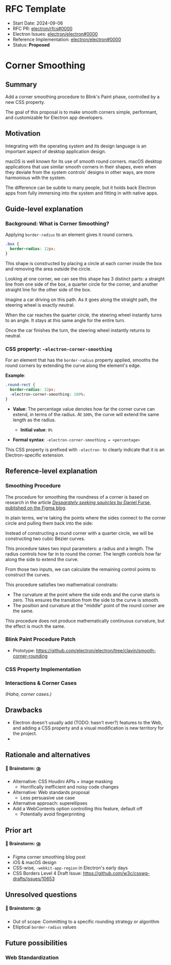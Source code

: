 # RFC Template

- Start Date: 2024-09-06
- RFC PR: [electron/rfcs#0000](https://github.com/electron/rfcs/pull/0000)
- Electron Issues: [electron/electron#0000](https://github.com/electron/electron/issue/0000)
- Reference Implementation: [electron/electron#0000](https://github.com/electron/electron/pull/0000)
- Status: **Proposed**

# Corner Smoothing

## Summary

<!-- TODO: SVG image with regular and smooth rounded corners, as well as overlapping outlines between them. -->

Add a corner smoothing procedure to Blink's Paint phase, controlled by a new CSS property.

The goal of this proposal is to make smooth corners simple, performant, and customizable for Electron app developers.

## Motivation

Integrating with the operating system and its design language is an important aspect of desktop application design.

macOS is well known for its use of smooth round corners. macOS desktop applications that use similar smooth corners in their shapes, even when they deviate from the system controls' designs in other ways, are more harmonious with the system.

The difference can be subtle to many people, but it holds back Electron apps from fully immersing into the system and fitting in with native apps.

<!-- TODO: example image of same Electron app with and without corner smoothing. -->

## Guide-level explanation

### Background: What is Corner Smoothing?

<!-- TODO: remove this section -->

Applying `border-radius` to an element gives it round corners.

```css
.box {
  border-radius: 12px;
}
```
<!-- TODO: example SVG image for above CSS -->

This shape is constructed by placing a circle at each corner inside the box and removing the area outside the circle.

<!-- TODO: example SVG image of a box corner with a circle inside it -->

Looking at one corner, we can see this shape has 3 distinct parts: a straight line from one side of the box, a quarter circle for the corner, and another straight line for the other side of the box.

<!-- TODO: exampel SVG image of the path of a simple rounded corner's 3 parts in different colors -->

Imagine a car driving on this path. As it goes along the straight path, the steering wheel is exactly neutral.

<!-- TODO: example SVG image of a car going along the straight path and a steering wheel illustration perfectly neutral -->

When the car reaches the quarter circle, the steering wheel instantly turns to an angle. It stays at this same angle for the entire turn.

<!-- TODO: example SVG image of a car going along the quarter circle path and a steering wheel illustration at a slight angle -->

Once the car finishes the turn, the steering wheel instantly returns to neutral.

<!-- TODO: example SVG image of a car going along the other straight path and a steering wheel illustration perfectly neutral -->

### CSS property: `-electron-corner-smoothing`

For an element that has the `border-radius` property applied, smooths the round corners by extending the curve along the element's edge.

**Example**:

```css
.round-rect {
  border-radius: 32px;
  -electron-corner-smoothing: 100%;
}
```
<!-- TODO: example SVG image of CSS above -->

* **Value**: The percentage value denotes how far the corner curve can extend, in terms of the radius. At `100%`, the curve will extend the same length as the radius.

  * **Initial value**: `0%`

* **Formal syntax**: `-electron-corner-smoothing = <percentage>`

<!--
Explain the feature as if it were already implemented in Electron and you were teaching it to
an Electron app developer.

This section should:

- Introduce new named concepts.
- Show concrete examples of how the feature is used.
- Explain how the feature will impact existing use cases of Electron.
- If applicable, describe the migration path from an older set of Electron features or APIs.
- Discuss how this impacts the ability to read, understand, and maintain Electron code. Will the
  proposed feature make Electron code more maintainable? How difficult is the upgrade path for
  existing apps?

When writing this section, make sure to clearly account for API differences or considerations for
Windows, macOS, and Linux.
-->

This CSS property is prefixed with `-electron-` to clearly indicate that it is an Electron-specific extension.

## Reference-level explanation

### Smoothing Procedure

The procedure for smoothing the roundness of a corner is based on research in the article [*Desparately seeking squircles* by Daniel Furse, published on the Figma blog](https://www.figma.com/blog/desperately-seeking-squircles/).

In plain terms, we're taking the points where the sides connect to the corner circle and pulling them back into the side:

<!-- TODO: SVG diagram showing simple rounding, highlighting connection points and arrows pulling them back -->

Instead of constructing a round corner with a quarter circle, we will be constructing two cubic Bézier curves.

<!-- TODO: SVG diagram showing new construction with 2 curves -->

This procedure takes two input parameters: a radius and a length. The radius controls how far in to round the corner. The length controls how far along the side to extend the curve.

From those two inputs, we can calculate the remaining control points to construct the curves.

This procedure satisfies two mathematical constraits:

* The curvature at the point where the side ends and the curve starts is zero. This ensures the transition from the side to the curve is smooth.
* The position and curvature at the "middle" point of the round corner are the same.

This procedure does not produce mathematically continuous curvature, but the effect is much the same.

### Blink Paint Procedure Patch

<!-- TODO -->

* Prototype: https://github.com/electron/electron/tree/clavin/smooth-corner-rounding

### CSS Property Implementation

<!-- TODO: something in blink -->

### Interactions & Corner Cases

*(Haha, corner cases.)*

<!-- TODO -->

<!--
This is the technical portion of the RFC. Explain the design in sufficient detail that:

- Its interaction with other features is clear.
- It is reasonably clear how the feature would be implemented.
- Corner cases are dissected by example.
- Any new dependencies on Chromium code are outlined.

The section should return to the examples given in the previous section, and explain more fully how
the detailed proposal makes those examples work.
-->

## Drawbacks

* Electron doesn't usually add (TODO: hasn't ever?) features to the Web, and adding a CSS property and a visual modification is new territory for the project.
* 

<!-- TODO: When has Electron added Web features? -->

<!-- Why should we *not* do this? -->

## Rationale and alternatives

<!--
- Why is this design the best in the space of possible designs?
- What other designs have been considered and what is the rationale for not choosing them?
- What is the impact of not doing this?
- If this is an API proposal, could this be done as a JavaScript module or a native Node.js add-on
  instead? Does the proposed change make Electron code easier or harder to read, understand,
  and maintain?
-->

#### 🧠 Brainstorm: ⛈️
- Alternative: CSS Houdini APIs + image masking
  - Horrifically inefficient and noisy code changes
- Alternative: Web standards proposal
  - Less persuasive use case
- Alternative approach: superellipses
- Add a WebContents option controlling this feature, default off
  - Potentially avoid fingerprinting

## Prior art

<!--
Discuss prior art, both the good and the bad, in relation to this proposal. A few examples of what
this can include are:

- Does this feature exist in other frameworks and what experience have their community had?
- Does this feature exist as a userland implementation, and what can be learned from it?
- Is this related to a change upstream in Chromium or Node.js?
- Does this proposal help Electron further align with evolving web standards?

This section is intended to encourage you as an author to think about the lessons from prior
implementations to provide readers of your RFC with a fuller picture. If there is no prior art,
that is fine - your ideas are interesting to us whether they are brand new or if it is an
adaptation from other technologies.
-->

#### 🧠 Brainstorm: ⛈️
- Figma corner smoothing blog post
- iOS & macOS design
- CSS-wise, `-webkit-app-region` in Electron's early days
- CSS Borders Level 4 Draft Issue: https://github.com/w3c/csswg-drafts/issues/10653

## Unresolved questions

<!--
- What parts of the design do you expect to resolve through the RFC process before this gets merged?
- What parts of the design do you expect to resolve through the implementation of this feature
  before stabilization?
- What related issues do you consider out of scope for this RFC that could be addressed in the
  future independently of the solution that comes out of this RFC?
-->

#### 🧠 Brainstorm: ⛈️
- Out of scope: Committing to a specific rounding strategy or algorithm
- Elliptical `border-radius` values

## Future possibilities

### Web Standardization

<!-- TODO -->

<!--
Think about what the natural extension and evolution of your proposal would be and how it would
affect the project as a whole in a holistic way. Try to use this section as a tool to more fully
consider all possible interactions with the project in your proposal.

This is also a good place to "dump ideas", if they are out of scope for the RFC you are writing but
otherwise related.

If you have tried and cannot think of any future possibilities, you may simply state that you
cannot think of anything.

Note that having something written down in the future possibilities section is not a reason to
accept the current or a future RFC; such notes should be in the section on motivation or
rationale in this or subsequent RFCs. The section merely provides additional information.
-->